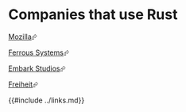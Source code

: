 # Companies that use Rust

[Mozilla]⮳

[Ferrous Systems]⮳

[Embark Studios]⮳

[Freiheit]⮳

[Embark Studios]: https://www.embark-studios.com/
[Ferrous Systems]: https://ferrous-systems.com/
[Freiheit]: https://freiheit.com/
[Mozilla]: https://www.mozilla.org/en-US/
{{#include ../links.md}}
